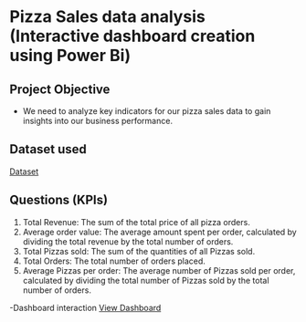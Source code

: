 
# Pizza Sales data analysis (Interactive dashboard creation using Power Bi)
## Project Objective
- We need to analyze key indicators for our pizza sales data to gain insights into our business performance.


## Dataset used
<a href="https://github.com/madhuripingle/Pizza-sales-analysis/blob/main/pizza_sales.csv">Dataset</a>

## Questions (KPIs)
1.	Total Revenue: The sum of the total price of all pizza orders.
2.	Average order value: The average amount spent per order, calculated by dividing the total revenue by the total number of orders.
3.	Total Pizzas sold: The sum of the quantities of all Pizzas sold.
4.	Total Orders: The total number of orders placed.
5.	Average Pizzas per order: The average number of Pizzas sold per order, calculated by dividing the total number of Pizzas sold by the total number of orders.

-Dashboard interaction <a href=”https://github.com/madhuripingle/Pizza-sales-analysis/blob/main/Sales%20Dashboard.png”>View Dashboard</a>
